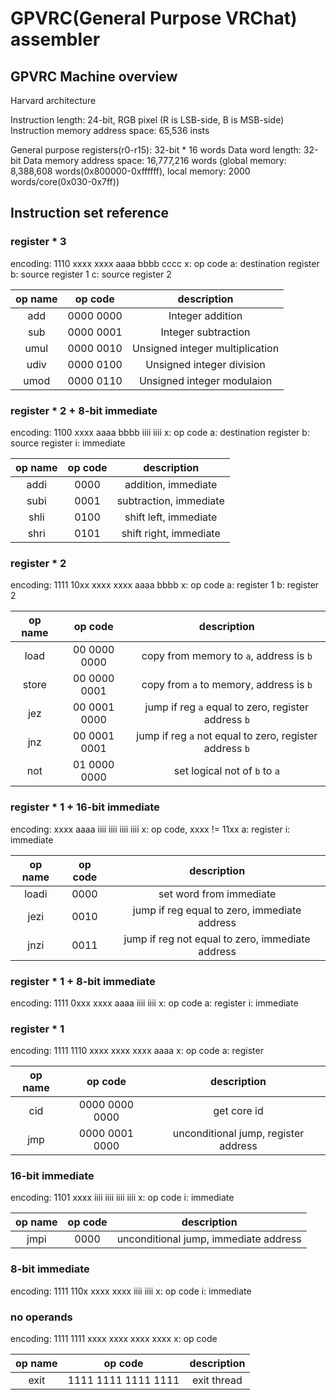 GPVRC(General Purpose VRChat) assembler
====

## GPVRC Machine overview

Harvard architecture

Instruction length: 24-bit, RGB pixel (R is LSB-side, B is MSB-side)
Instruction memory address space: 65,536 insts

General purpose registers(r0-r15): 32-bit * 16 words
Data word length: 32-bit
Data memory address space: 16,777,216 words
(global memory: 8,388,608 words(0x800000-0xffffff), local memory: 2000 words/core(0x030-0x7ff))

## Instruction set reference

### register * 3

encoding: 1110 xxxx xxxx aaaa bbbb cccc
x: op code
a: destination register
b: source register 1
c: source register 2

|op name|op code|description|
|:-----:|:-----:|:---------:|
|add|0000 0000|Integer addition|
|sub|0000 0001|Integer subtraction|
|umul|0000 0010|Unsigned integer multiplication|
|udiv|0000 0100|Unsigned integer division|
|umod|0000 0110|Unsigned integer modulaion|

### register * 2 + 8-bit immediate

encoding: 1100 xxxx aaaa bbbb iiii iiii
x: op code
a: destination register
b: source register
i: immediate

|op name|op code|description|
|:-----:|:-----:|:---------:|
|addi|0000|addition, immediate|
|subi|0001|subtraction, immediate|
|shli|0100|shift left, immediate|
|shri|0101|shift right, immediate|

### register * 2

encoding: 1111 10xx xxxx xxxx aaaa bbbb
x: op code
a: register 1
b: register 2

|op name|op code|description|
|:-----:|:-----:|:---------:|
|load|00 0000 0000|copy from memory to `a`, address is `b`|
|store|00 0000 0001|copy from `a` to memory, address is `b`|
|jez|00 0001 0000|jump if reg `a` equal to zero, register address `b`|
|jnz|00 0001 0001|jump if reg `a` not equal to zero, register address `b`|
|not|01 0000 0000|set logical not of `b` to `a`|

### register * 1 + 16-bit immediate

encoding: xxxx aaaa iiii iiii iiii iiii
x: op code, xxxx != 11xx
a: register
i: immediate

|op name|op code|description|
|:-----:|:-----:|:---------:|
|loadi|0000|set word from immediate|
|jezi|0010|jump if reg equal to zero, immediate address|
|jnzi|0011|jump if reg not equal to zero, immediate address|

### register * 1 + 8-bit immediate

encoding: 1111 0xxx xxxx aaaa iiii iiii
x: op code
a: register
i: immediate

### register * 1

encoding: 1111 1110 xxxx xxxx xxxx aaaa
x: op code
a: register

|op name|op code|description|
|:-----:|:-----:|:---------:|
|cid|0000 0000 0000|get core id|
|jmp|0000 0001 0000|unconditional jump, register address|

### 16-bit immediate

encoding: 1101 xxxx iiii iiii iiii iiii
x: op code
i: immediate

|op name|op code|description|
|:-----:|:-----:|:---------:|
|jmpi|0000|unconditional jump, immediate address|

### 8-bit immediate

encoding: 1111 110x xxxx xxxx iiii iiii
x: op code
i: immediate

### no operands

encoding: 1111 1111 xxxx xxxx xxxx xxxx
x: op code

|op name|op code|description|
|:-----:|:-----:|:---------:|
|exit|1111 1111 1111 1111|exit thread|
